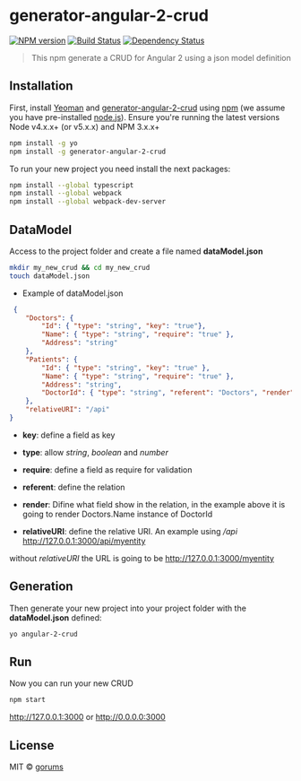 # generator-angular-2-crud 
[![NPM version][npm-image]][npm-url] [![Build Status][travis-image]][travis-url] [![Dependency Status][daviddm-image]][daviddm-url]
> This npm generate a CRUD for Angular 2 using a json model definition

## Installation

First, install [Yeoman](http://yeoman.io) and [generator-angular-2-crud][npm-url] using [npm](https://www.npmjs.com/) (we assume you have pre-installed [node.js](https://nodejs.org/)). Ensure you're running the latest versions Node v4.x.x+ (or v5.x.x) and NPM 3.x.x+

```bash
npm install -g yo
npm install -g generator-angular-2-crud
```

To run your new project you need install the next packages:

```bash
npm install --global typescript
npm install --global webpack
npm install --global webpack-dev-server
```
 
## DataModel

Access to the project folder and create a file named **dataModel.json**

```bash
mkdir my_new_crud && cd my_new_crud
touch dataModel.json
```

 * Example of dataModel.json

```json
 {
    "Doctors": {
        "Id": { "type": "string", "key": "true"},
        "Name": { "type": "string", "require": "true" },
        "Address": "string"
    },
    "Patients": {
        "Id": { "type": "string", "key": "true" },
        "Name": { "type": "string", "require": "true" },
        "Address": "string",
        "DoctorId": { "type": "string", "referent": "Doctors", "render": "Name" }
    },
    "relativeURI": "/api"
}
 ```
 * **key**: define a field as key
 
 * **type**: allow *string*, *boolean* and *number*
 
 * **require**: define a field as require for validation
 
 * **referent**: define the relation
 
 * **render**: Difine what field show in the relation, in the example above it is going to render Doctors.Name instance of DoctorId
 
 * **relativeURI**: define the relative URI. An example using */api* http://127.0.0.1:3000/api/myentity 
 
 without *relativeURI* the URL is going to be http://127.0.0.1:3000/myentity

## Generation

Then generate your new project into your project folder with the **dataModel.json** defined:

```bash
yo angular-2-crud
```

## Run

Now you can run your new CRUD

```bash
npm start
```

http://127.0.0.1:3000 or http://0.0.0.0:3000


## License

MIT © [gorums]()


[npm-image]: https://badge.fury.io/js/generator-angular-2-crud.svg
[npm-url]: https://npmjs.org/package/generator-angular-2-crud
[travis-image]: https://travis-ci.org/gorums/generator-angular-2-crud.svg?branch=master
[travis-url]: https://travis-ci.org/gorums/generator-angular-2-crud
[daviddm-image]: https://david-dm.org/gorums/generator-angular-2-crud.svg?theme=shields.io
[daviddm-url]: https://david-dm.org/gorums/generator-angular-2-crud

